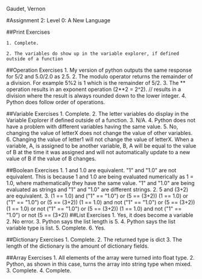 Gaudet, Vernon

#Assignment 2: Level 0: A New Language

##Print Exercises

	1. Complete. 
	
	2. The variables do show up in the variable explorer, if defined outside of a function

##Operation Exercises
	1. My version of python outputs the same response for 5/2 and 5.0/2.0 as 2.5.
	2. The modulo operator returns the remainder of a division. For example 5%2 is 1 which is the remainder of 5/2.
	3. The ** operation results in an exponent operation (2**2 = 2^2). // results in a division where the result is always rounded down to the lower integer.
	4. Python does follow order of operations. 

##Variable Exercises
	1. Complete.
	2. The letter variables do display in the Variable Explorer if defined outside of a function.
	3. N/A.
	4. Python does not have a problem with different variables having the same value.
	5. No, changing the value of letterX does not change the value of other variables.
	6. Changing the value of letter1 will not change the value of letterX. When a variable, A, is assigned to be another variable, B, A will be equal to the value of B at the time it was assigned and will not automatically update to a new value of B if the value of B changes.

##Boolean Exercises
	1. 1 and 1.0 are equivalent. "1" and "1.0" are not equivalent. This is because 1 and 1.0 are being evaluated numerically as 1 = 1.0, where mathematically they have the same value. "1" and "1.0" are being evaluated as strings and "1" and "1.0" are different strings. 
	2. 5 and (3+2) are equivalent. 
	3. 
		(1 == 1.0) and ("1" == "1.0") or (5 == (3+2))
		(1 == 1.0) or ("1" == "1.0") or (5 == (3+2))
		(1 == 1.0) and not ("1" == "1.0") or (5 == (3+2))
		(1 == 1.0) or not ("1" == "1.0") or (5 == (3+2))
		(1 == 1.0) and not ("1" == "1.0") or not (5 == (3+2))
##List Exercises
	1. Yes, it does become a variable
	2. No error.
	3. Python says the list length is 5.
	4. Python says the list variable type is list.
	5. Complete.
	6. Yes.

##Dictionary Exercises
	1. Complete.
	2. The returned type is dict
	3. The length of the dictionary is the amount of dictionary fields.

##Array Exercises
	1. All elements of the array were turned into float type.
	2. Python, as shown in this case, turns the array into string type when mixed.
	3. Complete.
	4. Complete.
			
